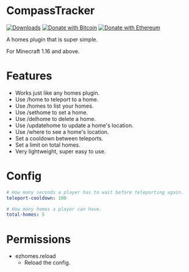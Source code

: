 # CompassTracker
[![Downloads](https://img.shields.io/github/downloads/hyperdefined/EzHomes/total?logo=github)](https://github.com/hyperdefined/EzHomes/releases) [![Donate with Bitcoin](https://en.cryptobadges.io/badge/micro/1F29aNKQzci3ga5LDcHHawYzFPXvELTFoL)](https://en.cryptobadges.io/donate/1F29aNKQzci3ga5LDcHHawYzFPXvELTFoL) [![Donate with Ethereum](https://en.cryptobadges.io/badge/micro/0x0f58B66993a315dbCc102b4276298B5Ff8895F41)](https://en.cryptobadges.io/donate/0x0f58B66993a315dbCc102b4276298B5Ff8895F41)

A homes plugin that is super simple.

For Minecraft 1.16 and above.

# Features
- Works just like any homes plugin.
- Use /home <name> to teleport to a home.
- Use /homes to list your homes.
- Use /sethome <name> to set a home.
- Use /delhome <name> to delete a home.
- Use /updatehome <name> to update a home's location.
- Use /where <home> to see a home's location.
- Set a cooldown between teleports.
- Set a limit on total homes.
- Very lightweight, super easy to use.

# Config
```yaml
# How many seconds a player has to wait before teleporting again.
teleport-cooldown: 100

# How many homes a player can have.
total-homes: 5
```

# Permissions
- ezhomes.reload
    - Reload the config.